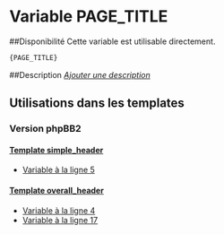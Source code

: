 # Variable PAGE_TITLE

##Disponibilité
Cette variable est utilisable directement.

```html
{PAGE_TITLE}
```

##Description
[*Ajouter une description*](https://fa-tvars.appspot.com/var/PAGE_TITLE)

## Utilisations dans les templates

### Version phpBB2

#### [Template simple_header](subsilver/simple_header.md#readme)
* [Variable &agrave; la ligne 5](../subsilver/simple_header.tpl#L5)

#### [Template overall_header](subsilver/overall_header.md#readme)
* [Variable &agrave; la ligne 4](../subsilver/overall_header.tpl#L4)
* [Variable &agrave; la ligne 17](../subsilver/overall_header.tpl#L17)